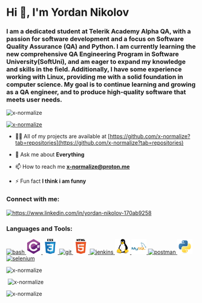 <h1 align="left">Hi 👋, I'm Yordan Nikolov</h1>
<h3 align="left">I am a dedicated student at Telerik Academy Alpha QA, with a passion for software development and a focus on Software Quality Assurance (QA) and Python. I am currently learning the new comprehensive QA Engineering Program in Software University(SoftUni), and am eager to expand my knowledge and skills in the field. Additionally, I have some experience working with Linux, providing me with a solid foundation in computer science. My goal is to continue learning and growing as a QA engineer, and to produce high-quality software that meets user needs.</h3>

<p align="left"> <img src="https://komarev.com/ghpvc/?username=x-normalize&label=Profile%20views&color=0e75b6&style=flat" alt="x-normalize" /> </p>

<p align="left"> <a href="https://github.com/ryo-ma/github-profile-trophy"><img src="https://github-profile-trophy.vercel.app/?username=x-normalize" alt="x-normalize" /></a> </p>

- 👨‍💻 All of my projects are available at [https://github.com/x-normalize?tab=repositories](https://github.com/x-normalize?tab=repositories)

- 💬 Ask me about **Everything**

- 📫 How to reach me **x-normalize@proton.me**

- ⚡ Fun fact **I think i am funny**

<h3 align="left">Connect with me:</h3>
<p align="left">
<a href="https://linkedin.com/in/yordan-nikolov-170ab9258" target="blank"><img align="center" src="https://raw.githubusercontent.com/rahuldkjain/github-profile-readme-generator/master/src/images/icons/Social/linked-in-alt.svg" alt="https://www.linkedin.com/in/yordan-nikolov-170ab9258" height="30" width="40" /></a>
</p>

<h3 align="left">Languages and Tools:</h3>
<p align="left"> <a href="https://www.gnu.org/software/bash/" target="_blank" rel="noreferrer"> <img src="https://www.vectorlogo.zone/logos/gnu_bash/gnu_bash-icon.svg" alt="bash" width="40" height="40"/> </a> <a href="https://www.w3schools.com/cs/" target="_blank" rel="noreferrer"> <img src="https://raw.githubusercontent.com/devicons/devicon/master/icons/csharp/csharp-original.svg" alt="csharp" width="40" height="40"/> </a> <a href="https://www.w3schools.com/css/" target="_blank" rel="noreferrer"> <img src="https://raw.githubusercontent.com/devicons/devicon/master/icons/css3/css3-original-wordmark.svg" alt="css3" width="40" height="40"/> </a> <a href="https://git-scm.com/" target="_blank" rel="noreferrer"> <img src="https://www.vectorlogo.zone/logos/git-scm/git-scm-icon.svg" alt="git" width="40" height="40"/> </a> <a href="https://www.w3.org/html/" target="_blank" rel="noreferrer"> <img src="https://raw.githubusercontent.com/devicons/devicon/master/icons/html5/html5-original-wordmark.svg" alt="html5" width="40" height="40"/> </a> <a href="https://www.jenkins.io" target="_blank" rel="noreferrer"> <img src="https://www.vectorlogo.zone/logos/jenkins/jenkins-icon.svg" alt="jenkins" width="40" height="40"/> </a> <a href="https://www.linux.org/" target="_blank" rel="noreferrer"> <img src="https://raw.githubusercontent.com/devicons/devicon/master/icons/linux/linux-original.svg" alt="linux" width="40" height="40"/> </a> <a href="https://www.mysql.com/" target="_blank" rel="noreferrer"> <img src="https://raw.githubusercontent.com/devicons/devicon/master/icons/mysql/mysql-original-wordmark.svg" alt="mysql" width="40" height="40"/> </a> <a href="https://postman.com" target="_blank" rel="noreferrer"> <img src="https://www.vectorlogo.zone/logos/getpostman/getpostman-icon.svg" alt="postman" width="40" height="40"/> </a> <a href="https://www.python.org" target="_blank" rel="noreferrer"> <img src="https://raw.githubusercontent.com/devicons/devicon/master/icons/python/python-original.svg" alt="python" width="40" height="40"/> </a> <a href="https://www.selenium.dev" target="_blank" rel="noreferrer"> <img src="https://raw.githubusercontent.com/detain/svg-logos/780f25886640cef088af994181646db2f6b1a3f8/svg/selenium-logo.svg" alt="selenium" width="40" height="40"/> </a> </p>

<p><img align="centre" src="https://github-readme-stats.vercel.app/api/top-langs?username=x-normalize&show_icons=true&locale=en&layout=compact" alt="x-normalize" /></p>

<p>&nbsp;<img align="centre" src="https://github-readme-stats.vercel.app/api?username=x-normalize&show_icons=true&locale=en" alt="x-normalize" /></p>

<p><img align="left" src="https://github-readme-streak-stats.herokuapp.com/?user=x-normalize&" alt="x-normalize" /></p>
